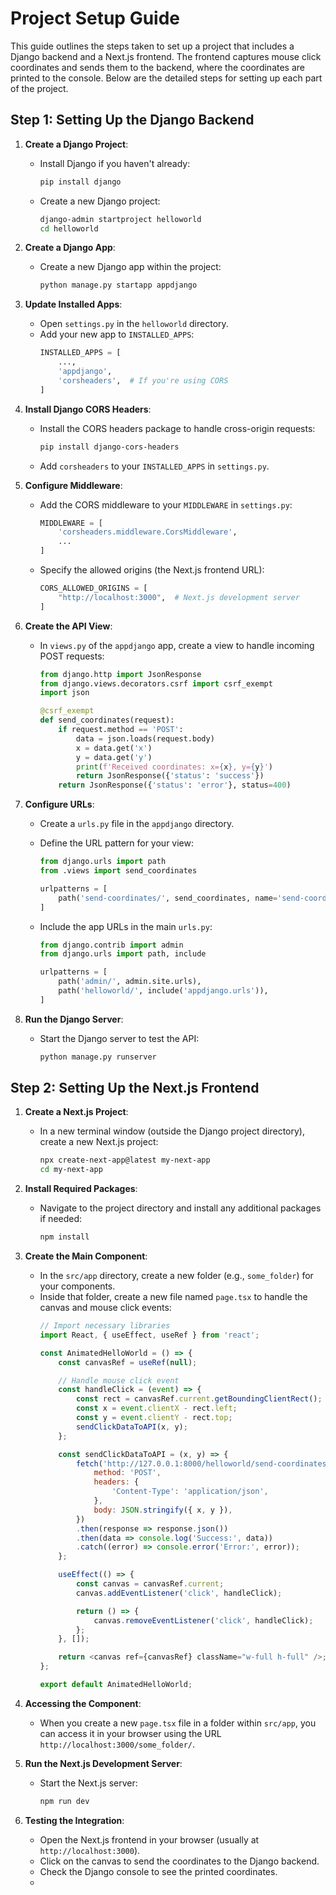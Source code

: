 # Project Setup Guide

This guide outlines the steps taken to set up a project that includes a Django backend and a Next.js frontend. The frontend captures mouse click coordinates and sends them to the backend, where the coordinates are printed to the console. Below are the detailed steps for setting up each part of the project.

## Step 1: Setting Up the Django Backend

1. **Create a Django Project**:
   - Install Django if you haven't already:
     ```bash
     pip install django
     ```
   - Create a new Django project:
     ```bash
     django-admin startproject helloworld
     cd helloworld
     ```

2. **Create a Django App**:
   - Create a new Django app within the project:
     ```bash
     python manage.py startapp appdjango
     ```

3. **Update Installed Apps**:
   - Open `settings.py` in the `helloworld` directory.
   - Add your new app to `INSTALLED_APPS`:
     ```python
     INSTALLED_APPS = [
         ...,
         'appdjango',
         'corsheaders',  # If you're using CORS
     ]
     ```

4. **Install Django CORS Headers**:
   - Install the CORS headers package to handle cross-origin requests:
     ```bash
     pip install django-cors-headers
     ```
   - Add `corsheaders` to your `INSTALLED_APPS` in `settings.py`.

5. **Configure Middleware**:
   - Add the CORS middleware to your `MIDDLEWARE` in `settings.py`:
     ```python
     MIDDLEWARE = [
         'corsheaders.middleware.CorsMiddleware',
         ...
     ]
     ```
   - Specify the allowed origins (the Next.js frontend URL):
     ```python
     CORS_ALLOWED_ORIGINS = [
         "http://localhost:3000",  # Next.js development server
     ]
     ```

6. **Create the API View**:
   - In `views.py` of the `appdjango` app, create a view to handle incoming POST requests:
     ```python
     from django.http import JsonResponse
     from django.views.decorators.csrf import csrf_exempt
     import json

     @csrf_exempt
     def send_coordinates(request):
         if request.method == 'POST':
             data = json.loads(request.body)
             x = data.get('x')
             y = data.get('y')
             print(f'Received coordinates: x={x}, y={y}')
             return JsonResponse({'status': 'success'})
         return JsonResponse({'status': 'error'}, status=400)
     ```

7. **Configure URLs**:
   - Create a `urls.py` file in the `appdjango` directory.
   - Define the URL pattern for your view:
     ```python
     from django.urls import path
     from .views import send_coordinates

     urlpatterns = [
         path('send-coordinates/', send_coordinates, name='send-coordinates'),
     ]
     ```

   - Include the app URLs in the main `urls.py`:
     ```python
     from django.contrib import admin
     from django.urls import path, include

     urlpatterns = [
         path('admin/', admin.site.urls),
         path('helloworld/', include('appdjango.urls')),
     ]
     ```

8. **Run the Django Server**:
   - Start the Django server to test the API:
     ```bash
     python manage.py runserver
     ```

## Step 2: Setting Up the Next.js Frontend

1. **Create a Next.js Project**:
   - In a new terminal window (outside the Django project directory), create a new Next.js project:
     ```bash
     npx create-next-app@latest my-next-app
     cd my-next-app
     ```

2. **Install Required Packages**:
   - Navigate to the project directory and install any additional packages if needed:
     ```bash
     npm install
     ```

3. **Create the Main Component**:
   - In the `src/app` directory, create a new folder (e.g., `some_folder`) for your components. 
   - Inside that folder, create a new file named `page.tsx` to handle the canvas and mouse click events:
     ```javascript
     // Import necessary libraries
     import React, { useEffect, useRef } from 'react';

     const AnimatedHelloWorld = () => {
         const canvasRef = useRef(null);

         // Handle mouse click event
         const handleClick = (event) => {
             const rect = canvasRef.current.getBoundingClientRect();
             const x = event.clientX - rect.left;
             const y = event.clientY - rect.top;
             sendClickDataToAPI(x, y);
         };

         const sendClickDataToAPI = (x, y) => {
             fetch('http://127.0.0.1:8000/helloworld/send-coordinates/', {
                 method: 'POST',
                 headers: {
                     'Content-Type': 'application/json',
                 },
                 body: JSON.stringify({ x, y }),
             })
             .then(response => response.json())
             .then(data => console.log('Success:', data))
             .catch((error) => console.error('Error:', error));
         };

         useEffect(() => {
             const canvas = canvasRef.current;
             canvas.addEventListener('click', handleClick);

             return () => {
                 canvas.removeEventListener('click', handleClick);
             };
         }, []);

         return <canvas ref={canvasRef} className="w-full h-full" />;
     };

     export default AnimatedHelloWorld;
     ```

4. **Accessing the Component**:
   - When you create a new `page.tsx` file in a folder within `src/app`, you can access it in your browser using the URL `http://localhost:3000/some_folder/`.

5. **Run the Next.js Development Server**:
   - Start the Next.js server:
     ```bash
     npm run dev
     ```

6. **Testing the Integration**:
   - Open the Next.js frontend in your browser (usually at `http://localhost:3000`).
   - Click on the canvas to send the coordinates to the Django backend.
   - Check the Django console to see the printed coordinates.
   - 
